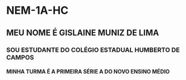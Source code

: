 # NEM-1A-HC
## MEU NOME É GISLAINE MUNIZ DE LIMA
### SOU ESTUDANTE DO COLÉGIO ESTADUAL HUMBERTO DE CAMPOS
####  MINHA TURMA É A PRIMEIRA SÉRIE A DO NOVO ENSINO MÉDIO
